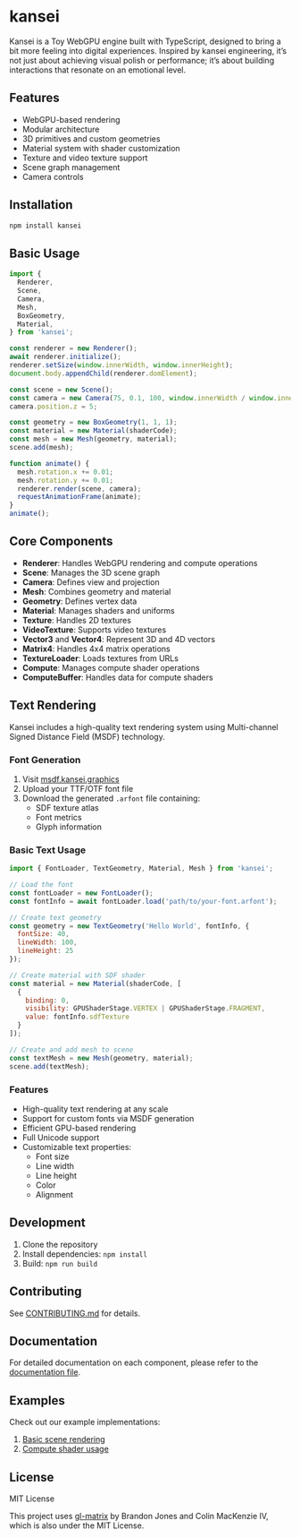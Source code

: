 # kansei

Kansei is a Toy WebGPU engine built with TypeScript, designed to bring a bit more feeling into digital experiences. Inspired by kansei engineering, it’s not just about achieving visual polish or performance; it’s about building interactions that resonate on an emotional level.

## Features

- WebGPU-based rendering
- Modular architecture
- 3D primitives and custom geometries
- Material system with shader customization
- Texture and video texture support
- Scene graph management
- Camera controls

## Installation

```bash
npm install kansei
```

## Basic Usage

```javascript
import {
  Renderer,
  Scene,
  Camera,
  Mesh,
  BoxGeometry,
  Material,
} from 'kansei';

const renderer = new Renderer();
await renderer.initialize();
renderer.setSize(window.innerWidth, window.innerHeight);
document.body.appendChild(renderer.domElement);

const scene = new Scene();
const camera = new Camera(75, 0.1, 100, window.innerWidth / window.innerHeight);
camera.position.z = 5;

const geometry = new BoxGeometry(1, 1, 1);
const material = new Material(shaderCode);
const mesh = new Mesh(geometry, material);
scene.add(mesh);

function animate() {
  mesh.rotation.x += 0.01;
  mesh.rotation.y += 0.01;
  renderer.render(scene, camera);
  requestAnimationFrame(animate);
}
animate();
```

## Core Components

- **Renderer**: Handles WebGPU rendering and compute operations
- **Scene**: Manages the 3D scene graph
- **Camera**: Defines view and projection
- **Mesh**: Combines geometry and material
- **Geometry**: Defines vertex data
- **Material**: Manages shaders and uniforms
- **Texture**: Handles 2D textures
- **VideoTexture**: Supports video textures
- **Vector3** and **Vector4**: Represent 3D and 4D vectors
- **Matrix4**: Handles 4x4 matrix operations
- **TextureLoader**: Loads textures from URLs
- **Compute**: Manages compute shader operations
- **ComputeBuffer**: Handles data for compute shaders

## Text Rendering

Kansei includes a high-quality text rendering system using Multi-channel Signed Distance Field (MSDF) technology.

### Font Generation

1. Visit [msdf.kansei.graphics](https://msdf.kansei.graphics/)
2. Upload your TTF/OTF font file
3. Download the generated `.arfont` file containing:
   - SDF texture atlas
   - Font metrics
   - Glyph information

### Basic Text Usage

```javascript
import { FontLoader, TextGeometry, Material, Mesh } from 'kansei';

// Load the font
const fontLoader = new FontLoader();
const fontInfo = await fontLoader.load('path/to/your-font.arfont');

// Create text geometry
const geometry = new TextGeometry('Hello World', fontInfo, {
  fontSize: 40,
  lineWidth: 100,
  lineHeight: 25
});

// Create material with SDF shader
const material = new Material(shaderCode, [
  {
    binding: 0,
    visibility: GPUShaderStage.VERTEX | GPUShaderStage.FRAGMENT,
    value: fontInfo.sdfTexture
  }
]);

// Create and add mesh to scene
const textMesh = new Mesh(geometry, material);
scene.add(textMesh);
```

### Features

- High-quality text rendering at any scale
- Support for custom fonts via MSDF generation
- Efficient GPU-based rendering
- Full Unicode support
- Customizable text properties:
  - Font size
  - Line width
  - Line height
  - Color
  - Alignment

## Development

1. Clone the repository
2. Install dependencies: `npm install`
3. Build: `npm run build`

## Contributing

See [CONTRIBUTING.md](CONTRIBUTING.md) for details.

## Documentation

For detailed documentation on each component, please refer to the [documentation file](docs/documentation.md).

## Examples

Check out our example implementations:

1. [Basic scene rendering](examples/index.html)
2. [Compute shader usage](examples/index_compute.html)

## License

MIT License

This project uses [gl-matrix](https://github.com/toji/gl-matrix) by Brandon Jones and Colin MacKenzie IV, which is also under the MIT License.
